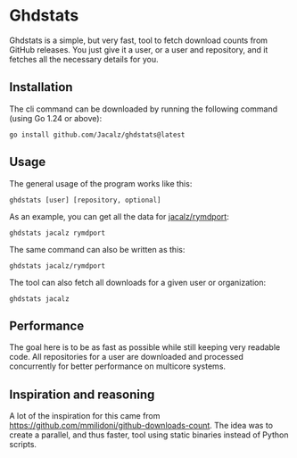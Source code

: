 # Ghdstats

Ghdstats is a simple, but very fast, tool to fetch download counts from GitHub releases.
You just give it a user, or a user and repository, and it fetches all the necessary details for you.

## Installation

The cli command can be downloaded by running the following command (using Go 1.24 or above):
```
go install github.com/Jacalz/ghdstats@latest
```

## Usage

The general usage of the program works like this:
```
ghdstats [user] [repository, optional]
```

As an example, you can get all the data for [jacalz/rymdport](https://github.com/jacalz/rymdport):
```
ghdstats jacalz rymdport
```

The same command can also be written as this:
```
ghdstats jacalz/rymdport
```

The tool can also fetch all downloads for a given user or organization:
```
ghdstats jacalz
```

## Performance

The goal here is to be as fast as possible while still keeping very readable code.
All repositories for a user are downloaded and processed concurrently for better performance on multicore systems.

## Inspiration and reasoning

A lot of the inspiration for this came from https://github.com/mmilidoni/github-downloads-count.
The idea was to create a parallel, and thus faster, tool using static binaries instead of Python scripts.
